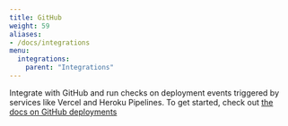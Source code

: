```yaml
---
title: GitHub
weight: 59
aliases:
- /docs/integrations
menu:
  integrations:
    parent: "Integrations"
---
```


Integrate with GitHub and run checks on deployment events triggered by services like Vercel and Heroku Pipelines.
To get started, check out [the docs on GitHub deployments](/docs/cicd/github/)
